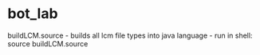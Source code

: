 bot_lab
=======

buildLCM.source
	- builds all lcm file types into java language
	- run in shell: source buildLCM.source
